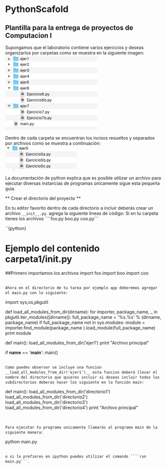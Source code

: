 # PythonScafold
## Plantilla para la entrega de proyectos de Computacion I
Supongamos que el laboratorio contiene varios ejercicios y deseas organizarlos por carpetas como se muestra en la siguiente imagen:
![Carpeta Ejemplo](/images/example1.png)

Dentro de cada carpeta se encuentran los incisos resueltos y separados por archivos como se muestra a continuación:
![archivos](/images/example2.png)

La documentación de python explica que es posible utilizar un archivo para ejecutar diversas instancias de programas únicamente sigue esta pequeña guia.


** Crear el directorio del proyecto **

En tu editor favorito dentro de cada directorio a incluir deberás crear un archivo ```__init__.py```. agrega la siguiente lineas de código:
Si en tu carpeta tienes los archivos ````foo.py boo.py coo.py```

``{python}

# Ejemplo del contenido carpeta1/__init__.py

##Primero importamos los archivos
import foo
import boo
import coo

```

Ahora en el directorio de tu tarea por ejemplo app deberemos agregar el main.py con lo siguiente:

```
import sys,os,pkgutil


def load_all_modules_from_dir(dirname):
    for importer, package_name, _ in pkgutil.iter_modules([dirname]):
        full_package_name = '%s.%s' % (dirname, package_name)
        if full_package_name not in sys.modules:
            module = importer.find_module(package_name
                        ).load_module(full_package_name)
            print module

def main():
	load_all_modules_from_dir('ejer1')
	print "Archivo principal"

if __name__ == '__main__':
        main()

```

Como puedes observar se incluye una funcion __load_all_modules_from_dir('ejer1')__ esta funcion deberá llevar el nombre del directorio que quieres incluir si deseas incluir todos los subdirectorios deberas hacer los siguiente en la función main:

```
def main():
	load_all_modules_from_dir('directorio1')
	load_all_modules_from_dir('directorio2')
	load_all_modules_from_dir('directorio3')
	load_all_modules_from_dir('directorio4')
	print "Archivo principal"
```


Para ejecutar tu programa unicamente llamarás al programa main de la siguiente manera:
```
python main.py
```

o si lo prefieres en ipython puedes utilizar el comando ````run main.py```.
